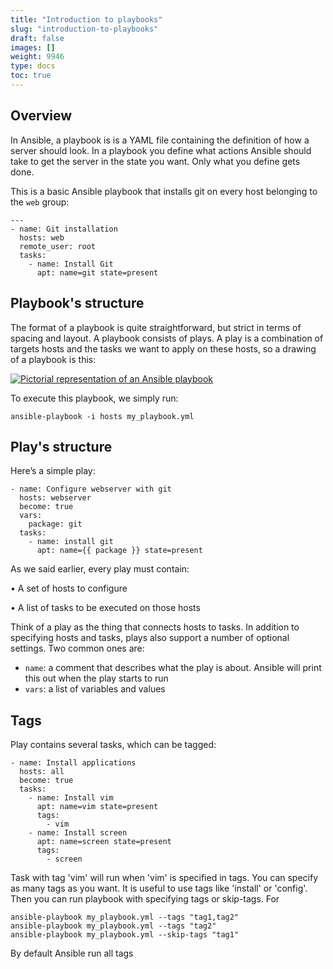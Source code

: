 ```yaml
---
title: "Introduction to playbooks"
slug: "introduction-to-playbooks"
draft: false
images: []
weight: 9946
type: docs
toc: true
---
```


## Overview
In Ansible, a playbook is is a YAML file containing the definition of how a server should look. In a playbook you define what actions Ansible should take to get the server in the state you want. Only what you define gets done.

This is a basic Ansible playbook that installs git on every host belonging to the `web` group:

    ---
    - name: Git installation
      hosts: web
      remote_user: root
      tasks: 
        - name: Install Git
          apt: name=git state=present

## Playbook's structure
The format of a playbook is quite straightforward, but strict in terms of spacing and layout. A playbook consists of plays. A play is a combination of targets hosts and the tasks we want to apply on these hosts, so a drawing of a playbook is this:

[![Pictorial representation of an Ansible playbook][1]][1]


  [1]: http://i.stack.imgur.com/5nHuP.jpg

To execute this playbook, we simply run:

    ansible-playbook -i hosts my_playbook.yml


## Play's structure
Here’s a simple play:

    - name: Configure webserver with git
      hosts: webserver
      become: true
      vars:
        package: git
      tasks:
        - name: install git
          apt: name={{ package }} state=present

As we said earlier, every play must contain:

• A set of hosts to configure

• A list of tasks to be executed on those hosts

Think of a play as the thing that connects hosts to tasks.
In addition to specifying hosts and tasks, plays also support a number of optional settings. Two common ones are:

- `name`: a comment that describes what the play is about. Ansible will print this out when
the play starts to run
- `vars`: a list of variables and values

## Tags
Play contains several tasks, which can be tagged:


    - name: Install applications
      hosts: all
      become: true
      tasks:
        - name: Install vim
          apt: name=vim state=present
          tags:
            - vim
        - name: Install screen 
          apt: name=screen state=present
          tags:
            - screen

Task with tag 'vim' will run when 'vim' is specified in tags. You can specify as many tags as you want. It is useful to use tags like 'install' or 'config'. Then you can run playbook with specifying tags or skip-tags. For 

    ansible-playbook my_playbook.yml --tags "tag1,tag2"
    ansible-playbook my_playbook.yml --tags "tag2"
    ansible-playbook my_playbook.yml --skip-tags "tag1"

By default Ansible run all tags

